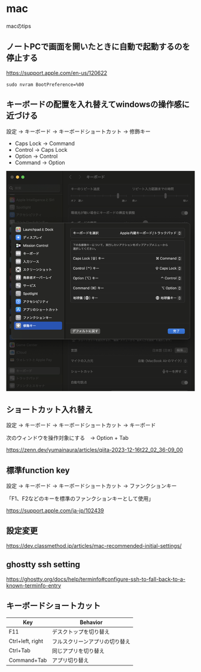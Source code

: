 # mac

macのtips

## ノートPCで画面を開いたときに自動で起動するのを停止する

<https://support.apple.com/en-us/120622>

```shell
sudo nvram BootPreference=%00
```

## キーボードの配置を入れ替えてwindowsの操作感に近づける

設定 -> キーボード -> キーボードショートカット -> 修飾キー

- Caps Lock -> Command
- Control -> Caps Lock
- Option -> Control
- Command -> Option

![key_remap](./pic/key_remap.png)

## ショートカット入れ替え

設定 -> キーボード -> キーボードショートカット -> キーボード

次のウィンドウを操作対象にする　-> Option + Tab

<https://zenn.dev/yumainaura/articles/qiita-2023-12-16t22_02_36-09_00>

## 標準function key

設定 -> キーボード -> キーボードショートカット -> ファンクションキー

「F1、F2などのキーを標準のファンクションキーとして使用」

<https://support.apple.com/ja-jp/102439>

## 設定変更

<https://dev.classmethod.jp/articles/mac-recommended-initial-settings/>

## ghostty ssh setting

<https://ghostty.org/docs/help/terminfo#configure-ssh-to-fall-back-to-a-known-terminfo-entry>

## キーボードショートカット

| Key              | Behavior                       |
| ---------------- | ------------------------------ |
| F11              | デスクトップを切り替え         |
| Ctrl+left, right | フルスクリーンアプリの切り替え |
| Ctrl+Tab         | 同じアプリを切り替え           |
| Command+Tab      | アプリ切り替え                 |
